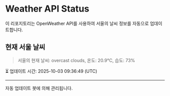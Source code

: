 
# Weather API Status

이 리포지토리는 OpenWeather API를 사용하여 서울의 날씨 정보를 자동으로 업데이트합니다.

## 현재 서울 날씨
> 서울의 현재 날씨: overcast clouds, 온도: 20.9°C, 습도: 73%

⏳ 업데이트 시간: 2025-10-03 09:36:49 (UTC)

---
자동 업데이트 봇에 의해 관리됩니다.
